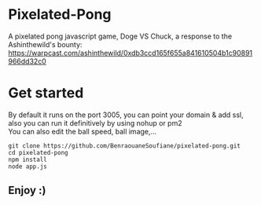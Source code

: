 # Pixelated-Pong
A pixelated pong javascript game, Doge VS Chuck, a response to the Ashinthewild's bounty: https://warpcast.com/ashinthewild/0xdb3ccd165f655a841610504b1c90891966dd32c0

# Get started
By default it runs on the port 3005, you can point your domain & add ssl, also you can run it definitively by using nohup or pm2 <br/>
You can also edit the ball speed, ball image,...

```
git clone https://github.com/BenraouaneSoufiane/pixelated-pong.git
cd pixelated-pong
npm install
node app.js
```
## Enjoy :)
